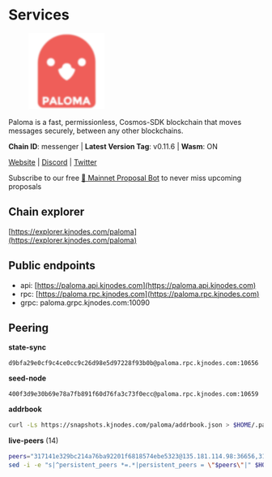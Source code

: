 # Services

<figure><img src="https://raw.githubusercontent.com/kj89/cosmos-images/main/logos/paloma.png" width="150" alt=""><figcaption></figcaption></figure>

Paloma is a fast, permissionless, Cosmos-SDK blockchain that  moves messages securely, between any other blockchains.

**Chain ID**: messenger | **Latest Version Tag**: v0.11.6 | **Wasm**: ON

[Website](https://www.palomachain.com) | [Discord](https://discord.gg/tKVFpfdSw4) | [Twitter](https://twitter.com/paloma_chain)



Subscribe to our free [🤖 Mainnet Proposal Bot](https://t.me/kjnodes_proposal_bot) to never miss upcoming proposals


## Chain explorer
[https://explorer.kjnodes.com/paloma](https://explorer.kjnodes.com/paloma)

## Public endpoints

* api: [https://paloma.api.kjnodes.com](https://paloma.api.kjnodes.com)
* rpc: [https://paloma.rpc.kjnodes.com](https://paloma.rpc.kjnodes.com)
* grpc: paloma.grpc.kjnodes.com:10090

## Peering

**state-sync**

```text
d9bfa29e0cf9c4ce0cc9c26d98e5d97228f93b0b@paloma.rpc.kjnodes.com:10656
```

**seed-node**

```text
400f3d9e30b69e78a7fb891f60d76fa3c73f0ecc@paloma.rpc.kjnodes.com:10659
```

**addrbook**
```bash
curl -Ls https://snapshots.kjnodes.com/paloma/addrbook.json > $HOME/.paloma/config/addrbook.json
```

**live-peers** (14)
```bash
peers="317141e329bc214a76ba92201f6818574ebe5323@135.181.114.98:36656,31177b544fcf1cae76e3560812f4f901cab27126@65.109.61.175:26656,dfa0d66a3713bf6b49bc509a2a4fc75bee042a30@23.88.77.188:20009,e833844c00b8ce60ce6826f170becfa18e6172c2@46.4.27.59:26656,b244dfc19293103040d4bdad359534d0990a9070@45.140.185.181:26656,d9bfa29e0cf9c4ce0cc9c26d98e5d97228f93b0b@65.109.88.38:10656,41a47bae18f81c1f626e4b238221b77e274424d7@45.33.65.223:26656,b92c94f00b46500a5ff8920acd438c0873c2f9da@50.116.13.101:26656,99c890c97afc8abfdfeff662d539af5c504a0baf@88.99.67.234:26656,b3ba407aef9e18e16e8e9a3b523a1b026dabeab3@84.46.248.174:26656,08c242d4505c5db223647069fdc0acb6e90079aa@65.109.106.214:26656,f4c43099e04b721c54a454dad85f61da49be90bc@65.108.199.222:28656,8ed8cddfac504d986a2c6545def0e57b2c6aa5db@65.109.106.172:38656,ab6875bd52d6493f39612eb5dff57ced1e3a5ad6@95.217.229.18:10656"
sed -i -e "s|^persistent_peers *=.*|persistent_peers = \"$peers\"|" $HOME/.paloma/config/config.toml
```
